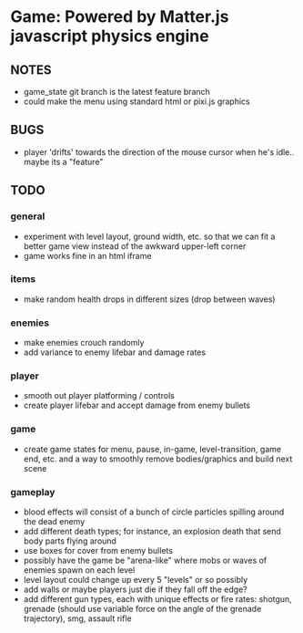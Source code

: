 # Game: Powered by Matter.js javascript physics engine

## NOTES
- game_state git branch is the latest feature branch
- could make the menu using standard html or pixi.js graphics

## BUGS
- player 'drifts' towards the direction of the mouse cursor when he's idle.. maybe its a "feature"

## TODO

### general
- experiment with level layout, ground width, etc. so that we can fit a better game view instead of the awkward upper-left corner
- game works fine in an html iframe

### items
- make random health drops in different sizes (drop between waves)

### enemies
- make enemies crouch randomly
- add variance to enemy lifebar and damage rates

### player
- smooth out player platforming / controls
- create player lifebar and accept damage from enemy bullets

### game
- create game states for menu, pause, in-game, level-transition, game end, etc. and a way to smoothly remove bodies/graphics and build next scene

### gameplay
- blood effects will consist of a bunch of circle particles spilling around the dead enemy
- add different death types; for instance, an explosion death that send body parts flying around
- use boxes for cover from enemy bullets
- possibly have the game be "arena-like" where mobs or waves of enemies spawn on each level
- level layout could change up every 5 "levels" or so possibly
- add walls or maybe players just die if they fall off the edge?
- add different gun types, each with unique effects or fire rates: shotgun, grenade (should use variable force on the angle of the grenade trajectory), smg, assault rifle
